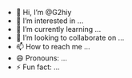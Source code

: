 - 👋 Hi, I’m @G2hiy
- 👀 I’m interested in ...
- 🌱 I’m currently learning ...
- 💞️ I’m looking to collaborate on ...
- 📫 How to reach me ...
- 😄 Pronouns: ...
- ⚡ Fun fact: ...

<!---
G2hiy/G2hiy is a ✨ special ✨ repository because its `README.md` (this file) appears on your GitHub profile.
You can click the Preview link to take a look at your changes.
--->
